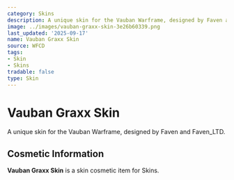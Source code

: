 ```yaml
---
category: Skins
description: A unique skin for the Vauban Warframe, designed by Faven and Faven_LTD.
image: ../images/vauban-graxx-skin-3e26b60339.png
last_updated: '2025-09-17'
name: Vauban Graxx Skin
source: WFCD
tags:
- Skin
- Skins
tradable: false
type: Skin
---
```


# Vauban Graxx Skin

A unique skin for the Vauban Warframe, designed by Faven and Faven_LTD.

## Cosmetic Information

**Vauban Graxx Skin** is a skin cosmetic item for Skins.

